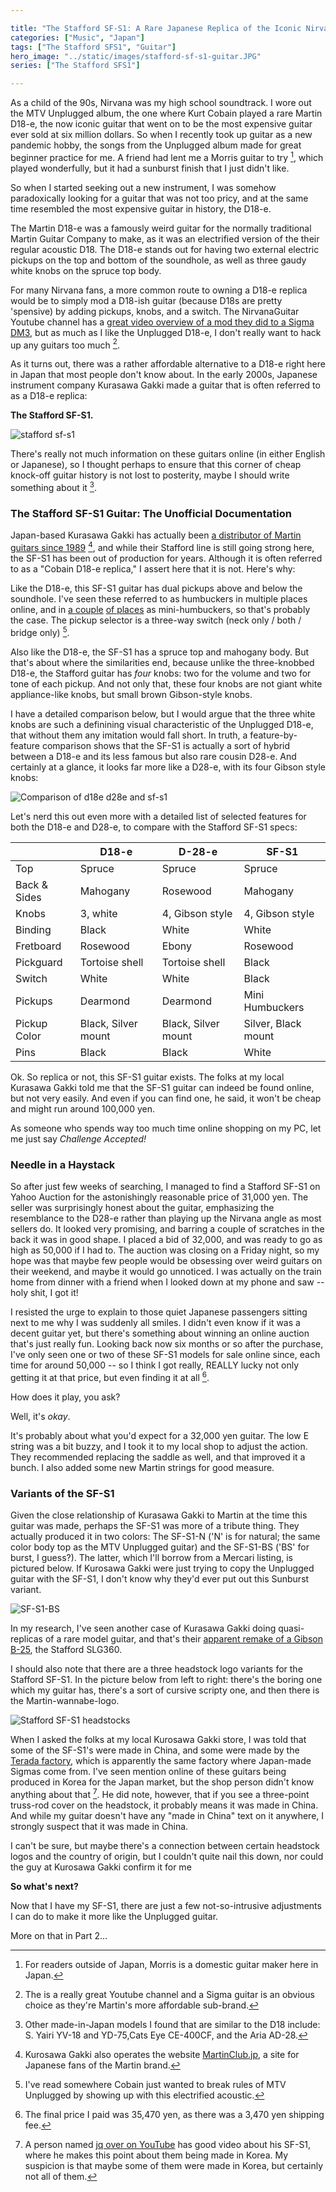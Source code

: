 ```yaml
---

title: "The Stafford SF-S1: A Rare Japanese Replica of the Iconic Nirvana Unplugged Guitar?"
categories: ["Music", "Japan"]
tags: ["The Stafford SFS1", "Guitar"]
hero_image: "../static/images/stafford-sf-s1-guitar.JPG"
series: ["The Stafford SFS1"]

---
```



As a child of the 90s, Nirvana was my high school soundtrack. I wore out the MTV Unplugged album, the one where Kurt Cobain played a rare Martin D18-e, the now iconic guitar that went on to be the most expensive guitar ever sold at six million dollars. So when I recently took up guitar as a new pandemic hobby, the songs from the Unplugged album made for great beginner practice for me. A friend had lent me a Morris guitar to try [^morris], which played wonderfully, but it had a sunburst finish that I just didn't like. 

So when I started seeking out a new instrument, I was somehow paradoxically looking for a guitar that was not too pricy, and at the same time resembled the most expensive guitar in history, the D18-e. 

The Martin D18-e was a famously weird guitar for the normally traditional Martin Guitar Company to make, as it was an electrified version of the their regular acoustic D18. The D18-e stands out for having two external electric pickups on the top and bottom of the soundhole, as well as three gaudy white knobs on the spruce top body. 

For many Nirvana fans, a more common route to owning a D18-e replica would be to simply mod a D18-ish guitar (because D18s are pretty 'spensive) by adding pickups, knobs, and a switch. The NirvanaGuitar Youtube channel has a [great video overview of a mod they did to a Sigma DM3](https://www.youtube.com/watch?v=C6cCEoC5Tco), but as much as I like the Unplugged D18-e, I don't really want to hack up any guitars too much [^nirvanaguitars]. 

As it turns out, there was a rather affordable alternative to a D18-e right here in Japan that most people don't know about. In the early 2000s, Japanese instrument company Kurasawa Gakki made a guitar that is often referred to as a D18-e replica:   
  
**The Stafford SF-S1.** 

![stafford sf-s1](/static/images/stafford-guitar-auction-1.jpg)  
  
There's really not much information on these guitars online (in either English or Japanese), so I thought perhaps to ensure that this corner of cheap knock-off guitar history is not lost to posterity, maybe I should write something about it [^others]. 


### The Stafford SF-S1 Guitar: The Unofficial Documentation

Japan-based Kurasawa Gakki has actually been [a distributor of Martin guitars since 1989](https://www.kurosawagakki.com/company/history.html) [^kurosawa], and while their Stafford line is still going strong here, the SF-S1 has been out of production for years. Although it is often referred to as a "Cobain D18-e replica," I assert here that it is not. Here's why:

Like the D18-e, this SF-S1 guitar has dual pickups above and below the soundhole. I've seen these referred to as humbuckers in multiple places online, and in [a couple](https://aucview.aucfan.com/yahoo/k1090493351/) [of places](https://aucview.aucfan.com/yahoo/u35091777/) as mini-humbuckers, so that's probably the case. The pickup selector is a three-way switch (neck only / both / bridge only) [^MTV].

Also like the D18-e, the SF-S1 has a spruce top and mahogany body. But that's about where the similarities end, because unlike the three-knobbed D18-e, the Stafford guitar has *four* knobs: two for the volume and two for tone of each pickup. And not only that, these four knobs are not giant white appliance-like knobs, but small brown Gibson-style knobs. 

I have a detailed comparison below, but I would argue that the three white knobs are such a definining visual characteristic of the Unplugged D18-e, that without them any imitation would fall short. In truth, a feature-by-feature comparison shows that the SF-S1 is actually a sort of hybrid between a D18-e and its less famous but also rare cousin D28-e. And certainly at a glance, it looks far more like a D28-e, with its four Gibson style knobs:

![Comparison of d18e d28e and sf-s1](/static/images/d18e-d28e-stafford-sf-s1.jpg) 

Let's nerd this out even more with a detailed list of selected features for both the D18-e and D28-e, to compare with the Stafford SF-S1 specs:

<table class="tidyTable">
<thead><tr><th></th><th>D18-e</th><th>D-28-e</th><th>SF-S1</th></tr></thead><tbody>
 <tr><td>Top</td><td>Spruce</td><td>Spruce</td><td>Spruce</td></tr>
 <tr><td>Back & Sides</td><td>Mahogany</td><td>Rosewood</td><td>Mahogany</td></tr>
 <tr><td>Knobs</td><td>3, white</td><td>4, Gibson style</td><td>4, Gibson style</td></tr>
 <tr><td>Binding</td><td>Black</td><td>White</td><td>White</td></tr>
 <tr><td>Fretboard</td><td>Rosewood</td><td>Ebony</td><td>Rosewood</td></tr>
 <tr><td>Pickguard</td><td>Tortoise shell</td><td>Tortoise shell</td><td>Black</td></tr>
 <tr><td>Switch</td><td>White</td><td>White</td><td>Black</td></tr>
 <tr><td>Pickups</td><td>Dearmond</td><td>Dearmond</td><td>Mini Humbuckers</td></tr>
 <tr><td>Pickup Color</td><td>Black, Silver mount</td><td>Black, Silver mount</td><td>Silver, Black mount</td></tr>
 <tr><td>Pins</td><td>Black</td><td>Black </td><td>White</td></tr>
</tbody></table>

Ok. So replica or not, this SF-S1 guitar exists. The folks at my local Kurasawa Gakki told me that the SF-S1 guitar can indeed be found online, but not very easily. And even if you can find one, he said, it won't be cheap and might run around 100,000 yen.

As someone who spends way too much time online shopping on my PC, let me just say *Challenge Accepted!* 

### Needle in a Haystack

So after just few weeks of searching, I managed to find a Stafford SF-S1 on Yahoo Auction for the astonishingly reasonable price of 31,000 yen. The seller was surprisingly honest about the guitar, emphasizing the resemblance to the D28-e rather than playing up the Nirvana angle as most sellers do. It looked very promising, and barring a couple of scratches in the back it was in good shape. I placed a bid of 32,000, and was ready to go as high as 50,000 if I had to. The auction was closing on a Friday night, so my hope was that maybe few people would be obsessing over weird guitars on their weekend, and maybe it would go unnoticed. I was actually on the train home from dinner with a friend when I looked down at my phone and saw -- holy shit, I got it! 

I resisted the urge to explain to those quiet Japanese passengers sitting next to me why I was suddenly all smiles. I didn't even know if it was a decent guitar yet, but there's something about winning an online auction that's just really fun. Looking back now six months or so after the purchase, I've only seen one or two of these SF-S1 models for sale online since, each time for around 50,000 -- so I think I got really, REALLY lucky not only getting it at that price, but even finding it at all [^price].   

How does it play, you ask?

Well, it's *okay*. 

It's probably about what you'd expect for a 32,000 yen guitar. The low E string was a bit buzzy, and I took it to my local shop to adjust the action. They recommended replacing the saddle as well, and that improved it a bunch. I also added some new Martin strings for good measure. 

### Variants of the SF-S1

Given the close relationship of Kurasawa Gakki to Martin at the time this guitar was made, perhaps the SF-S1 was more of a tribute thing. They actually produced it in two colors: The SF-S1-N ('N' is for natural; the same color body top as the MTV Unplugged guitar) and the SF-S1-BS ('BS' for burst, I guess?). The latter, which I'll borrow from a Mercari listing, is pictured below. If Kurosawa Gakki were just trying to copy the Unplugged guitar with the SF-S1, I don't know why they'd ever put out this Sunburst variant.

![SF-S1-BS](/static/images/sf-s1-bs.jpg)

In my research, I've seen another case of Kurasawa Gakki doing quasi-replicas of a rare model guitar, and that's their [apparent remake of a Gibson B-25](https://ameblo.jp/maj7-guitars/entry-12322104224.html),  the Stafford SLG360.

I should also note that there are a three headstock logo variants for the Stafford SF-S1. In the picture below from left to right: there's the boring one which my guitar has, there's a sort of cursive scripty one, and then there is the Martin-wannabe-logo. 

![Stafford SF-S1 headstocks](/static/images/stafford-headstocks.jpg)

When I asked the folks at my local Kurosawa Gakki store, I was told that some of the SF-S1's were made in China, and some were made by the [Terada factory](https://en.wikipedia.org/wiki/List_of_Japanese_OEM_guitar_manufacturers), which is apparently the same factory where Japan-made Sigmas come from. I've seen mention online of these guitars being produced in Korea for the Japan market, but the shop person didn't know anything about that [^korea]. He did note, however, that if you see a three-point truss-rod cover on the headstock, it probably means it was made in China. And while my guitar doesn't have any "made in China" text on it anywhere, I strongly suspect that it was made in China. 

I can't be sure, but maybe there's a connection between certain headstock logos and the country of origin, but I couldn't quite nail this down, nor could the guy at Kurosawa Gakki confirm it for me

**So what's next?**

Now that I have my SF-S1, there are just a few not-so-intrusive adjustments I can do to make it more like the Unplugged guitar.

More on that in Part 2...


[^morris]: For readers outside of Japan, Morris is a domestic guitar maker here in Japan. 


[^nirvanaguitars]: The is a really great Youtube channel and a Sigma guitar is an obvious choice as they're Martin's more affordable sub-brand. 

[^others]: Other made-in-Japan models I found that are similar to the D18 include: S. Yairi YV-18 and YD-75,Cats Eye CE-400CF, and the Aria AD-28. 


[^kurosawa]: Kurosawa Gakki also operates the website [MartinClub.jp](https://www.martinclubjp.com/martin_japan/about/), a site for Japanese fans of the Martin brand.

[^MTV]: I've read somewhere Cobain just wanted to break rules of MTV Unplugged by showing up with this electrified acoustic.  

[^price]: The final price I paid was 35,470 yen, as there was a 3,470 yen shipping fee. 


[^korea]: A person named [jq over on YouTube](https://www.youtube.com/watch?v=LIxTuclIeJw) has good video about his SF-S1, where he makes this point about them being made in Korea. My suspicion is that maybe some of them were made in Korea, but certainly not all of them. 


